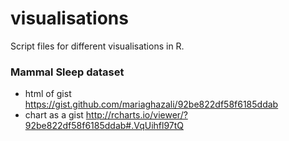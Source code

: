 # visualisations
Script files for different visualisations in R.

### Mammal Sleep dataset
* html of gist https://gist.github.com/mariaghazali/92be822df58f6185ddab
* chart as a gist http://rcharts.io/viewer/?92be822df58f6185ddab#.VqUihfl97tQ
